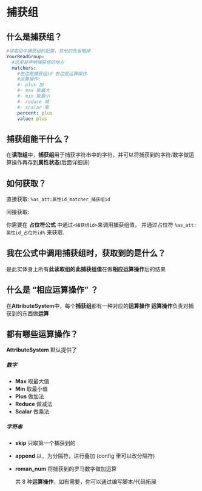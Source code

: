 # 捕获组

## 什么是捕获组？

```yaml
#读取组中捕获组的配置，其他的先省略掉
YourReadGroup:
  #这里是声明捕获组的地方
  matchers:
    #左边是捕获组id 右边是运算操作
    #运算操作:
    #- plus 加
    #- max 取最大
    #- min 取最小
    #- reduce 减
    #- scalar 乘
    percent: plus
    value: plus
```

## 捕获组能干什么？

在**读取组**中，**捕获组**用于捕获字符串中的字符，并可以将捕获到的字符/数字做运算操作再存到**属性状态**(后面详细讲)

## 如何获取？

直接获取: `%as_att:属性id_matcher_捕获组id`

间接获取:

你需要在 **占位符公式** 中通过`<捕获组id>`来调用捕获组值，
并通过占位符 `%as_att:属性id_占位符id%` 来获取.

## 我在公式中调用捕获组时，获取到的是什么？

是此实体身上所有**此读取组的此捕获组值**在做**相应运算操作**后的结果

## 什么是 “相应运算操作” ？

在**AttributeSystem**中，每个**捕获组**都有一种对应的**运算操作**
**运算操作**负责对捕获到的东西做**运算**

## 都有哪些运算操作？

**AttributeSystem** 默认提供了

##### 数字

- **Max** 取最大值
- **Min** 取最小值
- **Plus** 做加法
- **Reduce** 做减法
- **Scalar** 做乘法

##### 字符串

- **skip** 只取第一个捕获到的
- **append** 以`, `为分隔符，进行叠加 (config 里可以改分隔符)
- **roman_num** 将捕获到的罗马数字做加运算

  共 8 种**运算操作**，如有需要，你可以通过编写脚本/代码拓展
